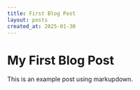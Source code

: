 ```yaml
---
title: First Blog Post
layout: posts
created_at: 2025-01-30
---
```


# My First Blog Post

This is an example post using markupdown.
